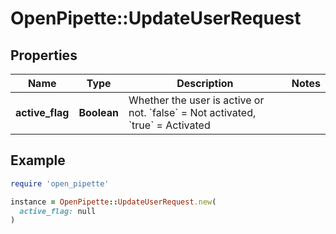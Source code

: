 # OpenPipette::UpdateUserRequest

## Properties

| Name | Type | Description | Notes |
| ---- | ---- | ----------- | ----- |
| **active_flag** | **Boolean** | Whether the user is active or not. &#x60;false&#x60; &#x3D; Not activated, &#x60;true&#x60; &#x3D; Activated |  |

## Example

```ruby
require 'open_pipette'

instance = OpenPipette::UpdateUserRequest.new(
  active_flag: null
)
```

